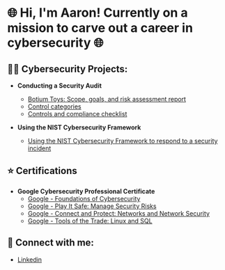 <h1> 🌐 Hi, I'm Aaron! Currently on a mission to carve out a career in cybersecurity 🌐 </h1> 

<h2>👨‍💻 Cybersecurity Projects:</h2>

- <b> Conducting a Security Audit </b>
  - [Botium Toys: Scope, goals, and risk assessment report](https://docs.google.com/document/d/1_IsV7QrdjpD_u_LW7r9RzuOn3kN_C94CZmcZZrpC1u0/edit?usp=sharing)
  - [Control categories](https://docs.google.com/document/d/1oKdBDyQh62U3-QjqcbK6H82yDWyo2XKXUIzDWW9mYbU/edit?usp=sharing)
  - [Controls and compliance checklist ](https://docs.google.com/document/d/1WurSxlNYq9LoWXzZTjK2V_9LPY4FJ5S0oXaWRYwNvKM/edit?usp=sharing)

- <b> Using the NIST Cybersecurity Framework </b>
  - [Using the NIST Cybersecurity Framework to respond to a security incident](https://docs.google.com/document/d/1ql1QRrCZvzDQY_Ofl2m5eOAxD5a1QvNnti2i6KnxUl4/edit?usp=sharing&resourcekey=0-8G79Ybz9jVwKhJ1ng5zktQ) 
  

<h2> ⭐ Certifications </h2>

- <b> Google Cybersecurity Professional Certificate </b> 
   - [Google - Foundations of Cybersecurity](https://www.coursera.org/account/accomplishments/verify/ZW5EH32QWUMM?utm_source=link&utm_medium=certificate&utm_content=cert_image&utm_campaign=sharing_cta&utm_product=course)
   - [Google - Play It Safe: Manage Security Risks](https://coursera.org/share/65740edfabe0bcc16f14f518abd399d6)
   - [Google - Connect and Protect: Networks and Network Security](https://coursera.org/share/3adb73bfec6e6a5804cb3c9836d89e5f)
   - [Google - Tools of the Trade: Linux and SQL](https://coursera.org/share/af6a1bc2120e33b9ff97169033a42035) 

<h2> 🤳 Connect with me: </h2>

- [Linkedin](https://www.linkedin.com/in/aaron-singh-c-2028a4270)
  
